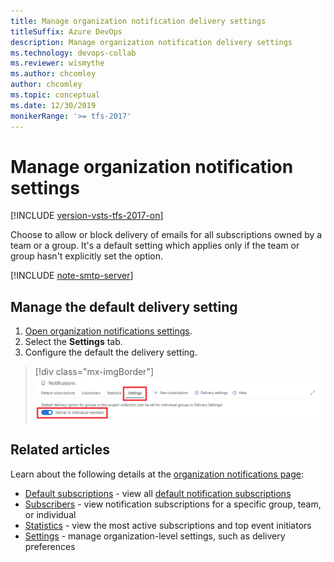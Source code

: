 ```yaml
---
title: Manage organization notification delivery settings
titleSuffix: Azure DevOps 
description: Manage organization notification delivery settings
ms.technology: devops-collab
ms.reviewer: wismythe
ms.author: chcomley
author: chcomley
ms.topic: conceptual
ms.date: 12/30/2019
monikerRange: '>= tfs-2017'
---
```


# Manage organization notification settings

[!INCLUDE [version-vsts-tfs-2017-on](../includes/version-tfs-2017-through-vsts.md)]

Choose to allow or block delivery of emails for all subscriptions owned by a team or a group. It's a default setting which applies only if the team or group hasn't explicitly set the option.

[!INCLUDE [note-smtp-server](includes/note-smtp-server.md)]

## Manage the default delivery setting

1. [Open organization notifications settings](navigating-the-ui.md#open-org-level).
2. Select the **Settings** tab.
3. Configure the default the delivery setting.

> [!div class="mx-imgBorder"] 
>![Organization notification settings delivery option](media/manage-organization-notifications-settings-delivery.png)

## Related articles

Learn about the following details at the [organization notifications page](manage-organization-notifications.md):

* [Default subscriptions](manage-organization-notifications.md#organization-notifications-page-default-subscriptions) - view all [default notification subscriptions](./oob-built-in-notifications.md)
* [Subscribers](manage-organization-notifications.md#organization-notifications-page-subscribers) - view notification subscriptions for a specific group, team, or individual
* [Statistics](manage-organization-notifications.md#organization-notifications-page-statistics) - view the most active subscriptions and top event initiators
* [Settings](manage-organization-notifications.md#organization-notifications-page-settings) - manage organization-level settings, such as delivery preferences

